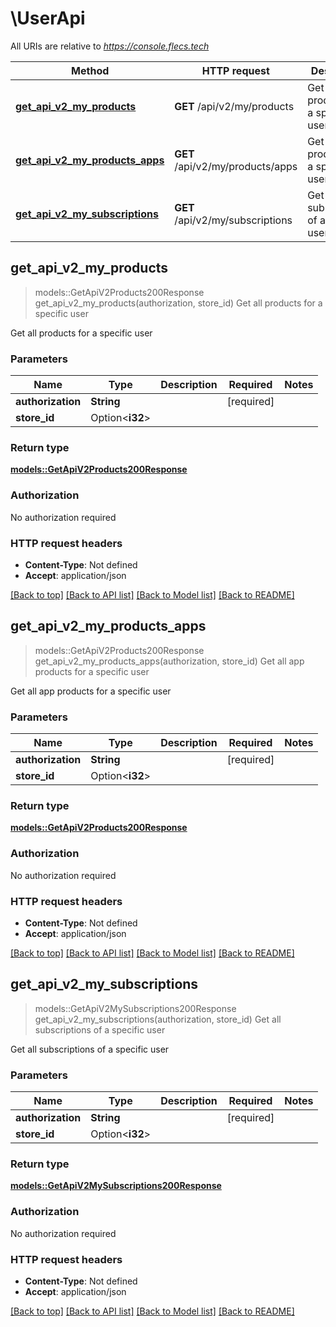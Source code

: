 # \UserApi

All URIs are relative to *https://console.flecs.tech*

Method | HTTP request | Description
------------- | ------------- | -------------
[**get_api_v2_my_products**](UserApi.md#get_api_v2_my_products) | **GET** /api/v2/my/products | Get all products for a specific user
[**get_api_v2_my_products_apps**](UserApi.md#get_api_v2_my_products_apps) | **GET** /api/v2/my/products/apps | Get all app products for a specific user
[**get_api_v2_my_subscriptions**](UserApi.md#get_api_v2_my_subscriptions) | **GET** /api/v2/my/subscriptions | Get all subscriptions of a specific user



## get_api_v2_my_products

> models::GetApiV2Products200Response get_api_v2_my_products(authorization, store_id)
Get all products for a specific user

Get all products for a specific user

### Parameters


Name | Type | Description  | Required | Notes
------------- | ------------- | ------------- | ------------- | -------------
**authorization** | **String** |  | [required] |
**store_id** | Option<**i32**> |  |  |

### Return type

[**models::GetApiV2Products200Response**](get_api_v2_products_200_response.md)

### Authorization

No authorization required

### HTTP request headers

- **Content-Type**: Not defined
- **Accept**: application/json

[[Back to top]](#) [[Back to API list]](../README.md#documentation-for-api-endpoints) [[Back to Model list]](../README.md#documentation-for-models) [[Back to README]](../README.md)


## get_api_v2_my_products_apps

> models::GetApiV2Products200Response get_api_v2_my_products_apps(authorization, store_id)
Get all app products for a specific user

Get all app products for a specific user

### Parameters


Name | Type | Description  | Required | Notes
------------- | ------------- | ------------- | ------------- | -------------
**authorization** | **String** |  | [required] |
**store_id** | Option<**i32**> |  |  |

### Return type

[**models::GetApiV2Products200Response**](get_api_v2_products_200_response.md)

### Authorization

No authorization required

### HTTP request headers

- **Content-Type**: Not defined
- **Accept**: application/json

[[Back to top]](#) [[Back to API list]](../README.md#documentation-for-api-endpoints) [[Back to Model list]](../README.md#documentation-for-models) [[Back to README]](../README.md)


## get_api_v2_my_subscriptions

> models::GetApiV2MySubscriptions200Response get_api_v2_my_subscriptions(authorization, store_id)
Get all subscriptions of a specific user

Get all subscriptions of a specific user

### Parameters


Name | Type | Description  | Required | Notes
------------- | ------------- | ------------- | ------------- | -------------
**authorization** | **String** |  | [required] |
**store_id** | Option<**i32**> |  |  |

### Return type

[**models::GetApiV2MySubscriptions200Response**](get_api_v2_my_subscriptions_200_response.md)

### Authorization

No authorization required

### HTTP request headers

- **Content-Type**: Not defined
- **Accept**: application/json

[[Back to top]](#) [[Back to API list]](../README.md#documentation-for-api-endpoints) [[Back to Model list]](../README.md#documentation-for-models) [[Back to README]](../README.md)

